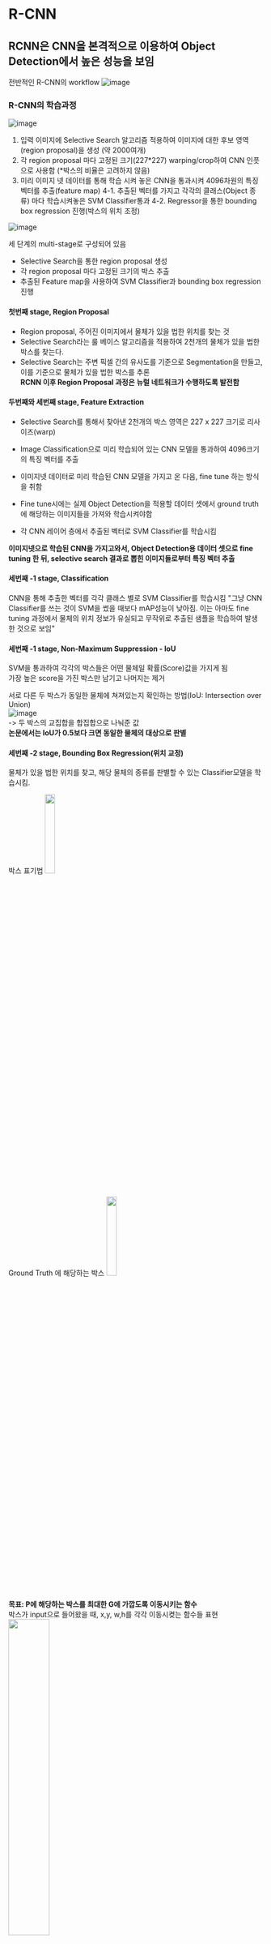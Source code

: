 # R-CNN

## RCNN은 CNN을 본격적으로 이용하여 Object Detection에서 높은 성능을 보임
전반적인 R-CNN의 workflow
![image](https://user-images.githubusercontent.com/72767245/102717097-76253b80-4323-11eb-88bf-31440ac348ce.png)

### R-CNN의 학습과정
![image](https://user-images.githubusercontent.com/72767245/102717110-8806de80-4323-11eb-855f-b7f0e48de253.png)
1. 입력 이미지에 Selective Search 알고리즘 적용하여 이미지에 대한 후보 영역(region proposal)을 생성 (약 2000여개)
2. 각 region proposal 마다 고정된 크기(227*227) warping/crop하여 CNN 인풋으로 사용함 (*박스의 비율은 고려하지 않음)
3. 미리 이미지 넷 데이터를 통해 학습 시켜 놓은 CNN을 통과시켜 4096차원의 특징 벡터를 추출(feature map)
4-1. 추출된 벡터를 가지고 각각의 클래스(Object 종류) 마다 학습시켜놓은 SVM Classifier통과
4-2. Regressor을 통한 bounding box regression 진행(박스의 위치 조정)

![image](https://user-images.githubusercontent.com/72767245/102719610-43367400-4332-11eb-8951-c8fb02fadcbe.png)

세 단계의 multi-stage로 구성되어 있음
- Selective Search을 통한 region proposal 생성
- 각 region proposal 마다 고정된 크기의 박스 추출
- 추출된 Feature map을 사용하여 SVM Classifier과 bounding box regression 진행

#### 첫번째 stage, Region Proposal
- Region proposal, 주어진 이미지에서 물체가 있을 법한 위치를 찾는 것
- Selective Search라는 룰 베이스 알고리즘을 적용하여 2천개의 물체가 있을 법한 박스를 찾는다.
- Selective Search는 주변 픽셀 간의 유사도를 기준으로 Segmentation을 만들고, 이를 기준으로 물체가 있을 법한 박스를 추론 <br>
**RCNN 이후 Region Proposal 과정은 뉴럴 네트워크가 수행하도록 발전함**

#### 두번째와 세번째 stage, Feature Extraction
- Selective Search를 통해서 찾아낸 2천개의 박스 영역은 227 x 227 크기로 리사이즈(warp)
- Image Classification으로 미리 학습되어 있는 CNN 모델을 통과하여  4096크기의 특징 벡터를 추출

- 이미지넷 데이터로 미리 학습된 CNN 모델을 가지고 온 다음, fine tune 하는 방식을 취함
- Fine tune시에는 실제 Object Detection을 적용할 데이터 셋에서 ground truth에 해당하는 이미지들을 가져와 학습시켜야함

- 각 CNN 레이어 층에서 추출된 벡터로 SVM Classifier를 학습시킴 <br>

**이미지넷으로 학습된 CNN을 가지고와서, Object Detection용 데이터 셋으로 fine tuning 한 뒤, selective search 결과로 뽑힌 이미지들로부터 특징 벡터 추출**

#### 세번째 -1 stage, Classification
CNN을 통해 추출한 벡터를 각각 클래스 별로 SVM Classifier를 학습시킴
"그냥 CNN Classifier를 쓰는 것이 SVM을 썼을 때보다 mAP성능이 낮아짐. 이는 아마도 fine tuning 과정에서 물체의 위치 정보가 유실되고 무작위로 추출된 샘플을 학습하여 발생한 것으로 보임"

#### 세번째 -1 stage, Non-Maximum Suppression - IoU
SVM을 통과하여 각각의 박스들은 어떤 물체일 확률(Score)값을 가지게 됨 <br>
가장 높은 score을 가진 박스만 남기고 나머지는 제거 <Non-Maximum Suppression> <br>

서로 다른 두 박스가 동일한 물체에 쳐져있는지 확인하는 방법(IoU: Intersection over Union) <br>
![image](https://user-images.githubusercontent.com/72767245/102718320-dc618c80-432a-11eb-892f-996788e62473.png) <br>
-> 두 박스의 교집합을 합집합으로 나눠준 값
<br>
**논문에서는 IoU가 0.5보다 크면 동일한 물체의 대상으로 판별**

  
#### 세번째 -2 stage, Bounding Box Regression(위치 교정)
물체가 있을 법한 위치를 찾고, 해당 물체의 종류를 판별할 수 있는 Classifier모델을 학습시킴. <br>

박스 표기법
<img src="https://user-images.githubusercontent.com/72767245/102718596-56dedc00-432c-11eb-8386-c3e482c9b59d.png" width="20%">

Ground Truth 에 해당하는 박스
<img src="https://user-images.githubusercontent.com/72767245/102718612-68c07f00-432c-11eb-850b-7ab333c8338c.png" width="20%"><br>

**목표: P에 해당하는 박스를 최대한 G에 가깝도록 이동시키는 함수** <br>
박스가 input으로 들어왔을 때, x,y, w,h를 각각 이동시켲는 함수들 표현<br>
<img src="https://user-images.githubusercontent.com/72767245/102718635-7fff6c80-432c-11eb-9d5f-1fb15b6a69b8.png" width="40%"><br>
x,y는 점이므로, 이미지의 크기와 상관없이 위치만 이동시켜주면 됨<br>
반면, 너비와 높이는 이미지의 크기에 비례하여 조정을 시켜주어야 함.<br>
<img src="https://user-images.githubusercontent.com/72767245/102719056-01f09500-432f-11eb-933e-02add80d63ab.png" width="50%"><br>

**학습을 통해 얻고자 하는 함수는 d함수임** <br>
φ(Pi)는 VGG넷의 pool5를 거친 피쳐맵으로, 원래의 VGG에서는 이를 쫙 펴서 4096 차원의 벡터로 만든 다음 FC에 넘겨줌. 즉, φ(Pi)를 4096 차원 벡터라고 보면 w*역시 4096 차원 벡터이다. 
<br>
<img src="https://user-images.githubusercontent.com/72767245/102718700-d79dd800-432c-11eb-9e2e-ead3bea134bb.png" width="20%"><br>
<br>
이 둘을 곱해서 구하고 싶은 값은 x, y, w, h로 이는 모두 0에서 1 사이의 값입니다. (각각을 바운딩 박스의 너비와 높이로 나누어 주므로) 즉, 0과 1 사이의 바운딩 박스 조정 값을 구하기 위해서 4096 차원의 벡터를 학습시키는 것입니다. <br>
MSE 에러함수에 L2 normalization 추가한 형태<br>
<img src="https://user-images.githubusercontent.com/72767245/102718712-e84e4e00-432c-11eb-9d80-4fb08057caae.png" width="40%"><br>
t는 P를 G로 이동시키기 위해서 필요한 이동량을 의미하며 식으로 나타내면 아래와 같다.<br>
<img src="https://user-images.githubusercontent.com/72767245/102718749-0caa2a80-432d-11eb-8d28-6c311a0f3e7b.png" width="20%"><br>

**CNN을 통과하여 추출된 벡터 x,y,w,h를 조정하는 함수의 weight를 곱해서 바운딩 박스를 조정해주는 선형회귀를 학습시키는 것**

### 학습이 일어나는 부분
- 1. 이미지넷으로 이미 학습된 부분을 가져와 fine-tuning 하는 부분
- 2. SVM Classifier를 학습시키는 부분
- 3. Bounding Box Regression

### R-CNN의 단점
Selective search에 해당하는 region proposal 만큼 CNN을 돌려야함
- **큰 저장 공간을 요구**
- **속도가 느림**

R-CNN의 단점을 보완하고자 제안된 연구

# SPPNet
![image](https://user-images.githubusercontent.com/72767245/102716951-796bf780-4322-11eb-8fe3-867b3a206164.png)
### 기존의 CNN 아키텍처는 입력 이미지가 고정되어야 했다(227x227) -> 물체의 일부분이 잘리거나, 생김새가 달라짐
![image](https://user-images.githubusercontent.com/72767245/102719391-38c7aa80-4331-11eb-8948-45a4754a9c30.png)

### SPPNet은 R-CNN에서 가장 크게 나타나는 속도 저하의 원인인 각 region proposal 마다의 CNN feature map 생성을 보완하였고 이를 통해 속도 개선을 하게 됨
### region proposal에 바로 CNN을 적용하는 것이 아니라 이미지에 우선 CNN을 적용하여 생성한 feature map을 region proposal에 사용했기 때문

SPPnet은 Spatial Pyramid Pooling 이라는 특징을 같는 구조를 활용하여 임의 사이즈의 이미지를 모두 활용할 수 있도록 하였습니다. SPP layer는 쉽게 말해서 이미지의 사이즈와 상관없이 특징을 잘 반영할 수 있도록 여러 크기의 bin을 만들고 그 bin값을 활용하는 구조입니다. 결론적으로, SPPnet은 속도를 크게 향상 시켰고, 고정된 이미지만을 필요로 하지 않는다는 장점을 갖게 됩니다.

다만 한계점도 존재합니다. 우선 R-CNN과 같은 학습 파이프라인을 갖고 있기에 multi-stage로 학습이 진행됩니다. 따라서 저장 공간을 요구하게 되고 학습이 여전히 빠르게 진행되기는 어렵게 됩니다. 또한 위의 그림과 같이 CNN의 파라미터가 학습이 되지 못하기에 Task에 맞는 fine-tuning이 어려워집니다.

R-CNN과 SPPnet의 장점을 가져오고 단점을 보완하고자 제안된 결과물이 바로 Fast R-CNN

# Fast R-CNN


참고
<url>https://woosikyang.github.io/fast-rcnn.html</url>
<url>https://yeomko.tistory.com/13</url>
<url>https://lilianweng.github.io/lil-log/2017/12/31/object-recognition-for-dummies-part-3.html</url>
